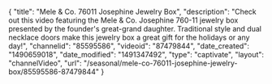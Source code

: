 {
    "title": "Mele & Co. 76011 Josephine Jewelry Box",
    "description": "Check out this video featuring the Mele & Co. Josephine 760-11 jewelry box presented by the founder's great-grand daughter. Traditional style and dual necklace doors make this jewelry box a great gift for the holidays or any day!",
    "channelid": "85595586",
    "videoid": "87479844",
    "date_created": "1490659018",
    "date_modified": "1491347492",
    "type": "captivate",
    "layout": "channelVideo",
    "url": "\/seasonal\/mele-co-76011-josephine-jewelry-box\/85595586-87479844"
}
